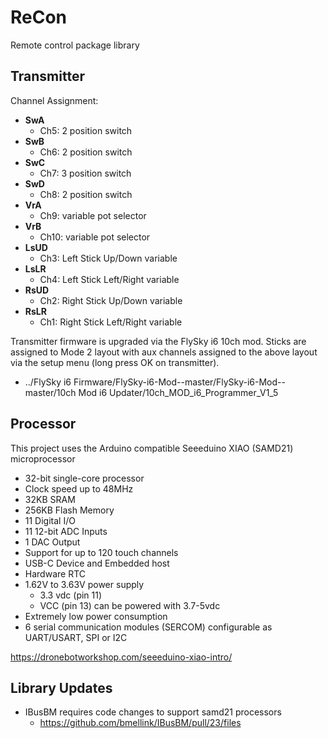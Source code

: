 # ReCon
Remote control package library

## Transmitter
Channel Assignment:

- **SwA**
  - Ch5: 2 position switch
- **SwB**
  - Ch6: 2 position switch
- **SwC**
  - Ch7: 3 position switch
- **SwD**
  - Ch8: 2 position switch
- **VrA**
  - Ch9: variable pot selector
- **VrB**
  - Ch10: variable pot selector
- **LsUD**
  - Ch3: Left Stick Up/Down variable
- **LsLR**
  - Ch4: Left Stick Left/Right variable
- **RsUD**
  - Ch2: Right Stick Up/Down variable
- **RsLR**
  - Ch1: Right Stick Left/Right variable

Transmitter firmware is upgraded via the FlySky i6 10ch mod. Sticks are assigned to Mode 2 layout with aux channels assigned to the above layout via the setup menu (long press OK on transmitter).

- ../FlySky i6 Firmware/FlySky-i6-Mod--master/FlySky-i6-Mod--master/10ch Mod i6 Updater/10ch_MOD_i6_Programmer_V1_5

## Processor

This project uses the Arduino compatible Seeeduino XIAO (SAMD21) microprocessor

- 32-bit single-core processor
- Clock speed up to 48MHz
- 32KB SRAM
- 256KB Flash Memory
- 11 Digital I/O
- 11 12-bit ADC Inputs
- 1 DAC Output
- Support for up to 120 touch channels
- USB-C Device and Embedded host
- Hardware RTC
- 1.62V to 3.63V power supply
  - 3.3 vdc (pin 11)
  - VCC (pin 13) can be powered with 3.7-5vdc
- Extremely low power consumption
- 6 serial communication modules (SERCOM) configurable as UART/USART, SPI or I2C

https://dronebotworkshop.com/seeeduino-xiao-intro/


## Library Updates

- IBusBM requires code changes to support samd21 processors
    - https://github.com/bmellink/IBusBM/pull/23/files 